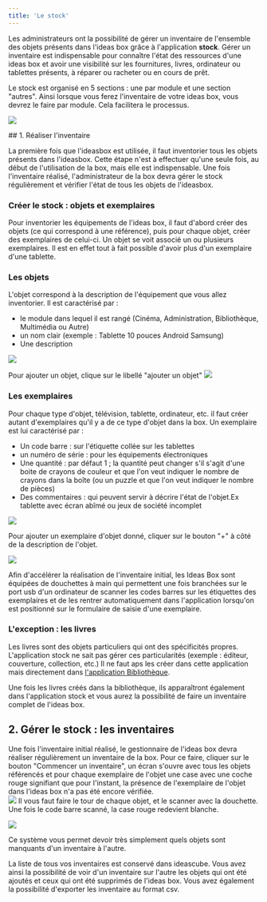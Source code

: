 ```yaml
---
title: 'Le stock'
---
```


Les administrateurs ont la possibilité de gérer un inventaire de l'ensemble des objets présents dans l'ideas box grâce à l'application **stock**. Gérer un inventaire est indispensable pour connaître l'état des ressources d'une ideas box et avoir une visibilité sur les fournitures, livres, ordinateur ou tablettes présents, à réparer ou racheter ou en cours de prêt. 

Le stock est organisé en 5 sections : une par module et une section "autres". Ainsi lorsque vous ferez l'inventaire de votre ideas box, vous devrez le faire par module. Cela facilitera le processus.

![](stock-general-view.png)

## 1. Réaliser l'inventaire

La première fois que l'ideasbox est utilisée, il faut inventorier tous les objets présents dans l'ideasbox. Cette étape n'est  à effectuer qu'une seule fois,  au début de l'utilisation de la box, mais elle est indispensable. Une fois l'inventaire réalisé, l'administrateur de la box devra gérer le stock régulièrement et vérifier l'état de tous les objets de l'ideasbox. 

### Créer le stock : objets et exemplaires

Pour inventorier les équipements de l'ideas box, il faut d'abord créer des objets (ce qui correspond à une référence), puis pour chaque objet, créer des exemplaires de celui-ci. Un objet se voit associé un ou plusieurs exemplaires. Il est en effet tout à fait possible d'avoir plus d'un exemplaire d'une tablette. 

### Les objets

L'objet correspond à la description de l'équipement que vous allez inventorier. Il est caractérisé par :
* le module dans lequel il est rangé (Cinéma, Administration, Bibliothèque, Multimédia ou Autre)
* un nom clair (exemple : Tablette 10 pouces Android Samsung)
* Une description

![](stock-ajout-objet.png)

Pour ajouter un objet, clique sur le libellé "ajouter un objet"
![](stock-bt-objet.jpg)

### Les exemplaires

Pour chaque type d'objet, télévision, tablette, ordinateur, etc. il faut créer autant d'exemplaires qu'il y a de ce type d'objet dans la box. Un exemplaire est lui caractérisé par : 
* Un code barre :  sur l'étiquette collée sur les tablettes
* un numéro de série : pour les équipements électroniques
* Une quantité : par défaut 1 ; la quantité peut changer s'il s'agit d'une boite de crayons de couleur et que l'on veut indiquer le nombre de crayons dans la boîte (ou un puzzle et que l'on veut indiquer le nombre de pièces)
* Des commentaires : qui peuvent servir  à décrire l'état de l'objet.Ex tablette avec écran abîmé ou jeux de société incomplet 

![](stock-ajout-exemplaire.png)

Pour ajouter un exemplaire d'objet donné, cliquer sur le bouton "+" à côté de la description de l'objet.

![](stock-bt-exemplaire.png)


Afin d'accélérer la réalisation de l'inventaire initial, les Ideas Box sont équipées de douchettes à main qui permettent une fois branchées sur le port usb d'un ordinateur de scanner les codes barres sur les étiquettes des exemplaires et de les rentrer automatiquement dans l'application lorsqu'on est positionné sur le formulaire de saisie d'une exemplaire.

### L'exception : les livres
Les livres sont des objets particuliers qui ont des spécificités propres. L'application stock ne sait pas gérer ces particularités (exemple : éditeur, couverture, collection, etc.) Il ne faut aps les créer dans cette application mais directement dans [l'application Bibliothèque](la_bibliotheque.html).

Une fois les livres créés dans la bibliothèque, ils apparaîtront également dans l'application stock et vous aurez la possibilité de faire un inventaire complet de l'ideas box.

## 2. Gérer le stock : les inventaires

Une fois l'inventaire initial réalisé, le gestionnaire de l'ideas box devra réaliser régulièrement un inventaire de la box.  Pour ce faire, cliquer sur le bouton "Commencer un inventaire", un écran s'ouvre avec tous les objets référencés et pour chaque exemplaire de l'objet une case avec une coche rouge signifiant que pour l'instant, la présence de l'exemplaire de l'objet dans l'ideas box n'a pas été encore vérifiée.  
![](stock-inventaire-ongoing.png)
Il vous faut faire le tour de chaque objet, et le scanner avec la douchette. Une fois le code barre scanné,  la case rouge redevient blanche.

![](stock-inventaire-done.png)

Ce système vous permet devoir très simplement quels objets sont manquants d'un inventaire à l'autre.

La liste de tous vos inventaires est conservé dans ideascube. Vous avez ainsi la possibilité de voir d'un inventaire sur l'autre les objets qui ont été ajoutés et ceux qui ont été supprimés de l'ideas box. Vous avez également la possibilité d'exporter les inventaire au format csv.

